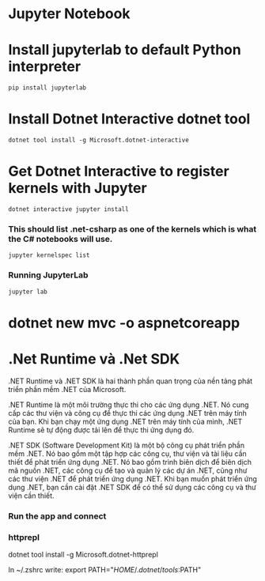 
# Jupyter Notebook

# Install jupyterlab to default Python interpreter
```pip install jupyterlab```
# Install Dotnet Interactive dotnet tool
```dotnet tool install -g Microsoft.dotnet-interactive```
# Get Dotnet Interactive to register kernels with Jupyter  
```dotnet interactive jupyter install```

### This should list .net-csharp as one of the kernels which is what the C# notebooks will use.
```jupyter kernelspec list```

### Running JupyterLab
```jupyter lab```


# dotnet new mvc -o aspnetcoreapp


# .Net Runtime và .Net SDK

.NET Runtime và .NET SDK là hai thành phần quan trọng của nền tảng phát triển phần mềm .NET của Microsoft.

.NET Runtime là một môi trường thực thi cho các ứng dụng .NET. Nó cung cấp các thư viện và công cụ để thực thi các ứng dụng .NET trên máy tính của bạn. Khi bạn chạy một ứng dụng .NET trên máy tính của mình, .NET Runtime sẽ tự động được tải lên để thực thi ứng dụng đó.

.NET SDK (Software Development Kit) là một bộ công cụ phát triển phần mềm .NET. Nó bao gồm một tập hợp các công cụ, thư viện và tài liệu cần thiết để phát triển ứng dụng .NET. Nó bao gồm trình biên dịch để biên dịch mã nguồn .NET, các công cụ để tạo và quản lý các dự án .NET, cũng như các thư viện .NET để phát triển ứng dụng .NET. Khi bạn muốn phát triển ứng dụng .NET, bạn cần cài đặt .NET SDK để có thể sử dụng các công cụ và thư viện cần thiết.


### Run the app and connect

### httprepl
dotnet tool install -g Microsoft.dotnet-httprepl

In ~/.zshrc write:
export PATH="$HOME/.dotnet/tools:$PATH"
